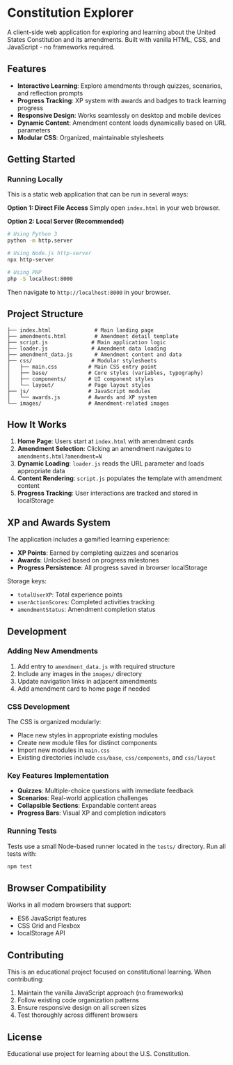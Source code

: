 # Constitution Explorer

A client-side web application for exploring and learning about the United States Constitution and its amendments. Built with vanilla HTML, CSS, and JavaScript - no frameworks required.

## Features

- **Interactive Learning**: Explore amendments through quizzes, scenarios, and reflection prompts
- **Progress Tracking**: XP system with awards and badges to track learning progress
- **Responsive Design**: Works seamlessly on desktop and mobile devices
- **Dynamic Content**: Amendment content loads dynamically based on URL parameters
- **Modular CSS**: Organized, maintainable stylesheets

## Getting Started

### Running Locally

This is a static web application that can be run in several ways:

**Option 1: Direct File Access**
Simply open `index.html` in your web browser.

**Option 2: Local Server (Recommended)**
```bash
# Using Python 3
python -m http.server

# Using Node.js http-server
npx http-server

# Using PHP
php -S localhost:8000
```

Then navigate to `http://localhost:8000` in your browser.

## Project Structure

```
├── index.html              # Main landing page
├── amendments.html         # Amendment detail template
├── script.js              # Main application logic
├── loader.js              # Amendment data loading
├── amendment_data.js       # Amendment content and data
├── css/                   # Modular stylesheets
│   ├── main.css          # Main CSS entry point
│   ├── base/             # Core styles (variables, typography)
│   ├── components/       # UI component styles
│   └── layout/           # Page layout styles
├── js/                   # JavaScript modules
│   └── awards.js         # Awards and XP system
└── images/               # Amendment-related images
```

## How It Works

1. **Home Page**: Users start at `index.html` with amendment cards
2. **Amendment Selection**: Clicking an amendment navigates to `amendments.html?amendment=N`
3. **Dynamic Loading**: `loader.js` reads the URL parameter and loads appropriate data
4. **Content Rendering**: `script.js` populates the template with amendment content
5. **Progress Tracking**: User interactions are tracked and stored in localStorage

## XP and Awards System

The application includes a gamified learning experience:

- **XP Points**: Earned by completing quizzes and scenarios
- **Awards**: Unlocked based on progress milestones
- **Progress Persistence**: All progress saved in browser localStorage

Storage keys:
- `totalUserXP`: Total experience points
- `userActionScores`: Completed activities tracking
- `amendmentStatus`: Amendment completion status

## Development

### Adding New Amendments

1. Add entry to `amendment_data.js` with required structure
2. Include any images in the `images/` directory
3. Update navigation links in adjacent amendments
4. Add amendment card to home page if needed

### CSS Development

The CSS is organized modularly:
- Place new styles in appropriate existing modules
- Create new module files for distinct components
- Import new modules in `main.css`
- Existing directories include `css/base`, `css/components`, and `css/layout`

### Key Features Implementation

- **Quizzes**: Multiple-choice questions with immediate feedback
- **Scenarios**: Real-world application challenges
- **Collapsible Sections**: Expandable content areas
- **Progress Bars**: Visual XP and completion indicators

### Running Tests

Tests use a small Node-based runner located in the `tests/` directory. Run all
tests with:

```bash
npm test
```

## Browser Compatibility

Works in all modern browsers that support:
- ES6 JavaScript features
- CSS Grid and Flexbox
- localStorage API

## Contributing

This is an educational project focused on constitutional learning. When contributing:

1. Maintain the vanilla JavaScript approach (no frameworks)
2. Follow existing code organization patterns
3. Ensure responsive design on all screen sizes
4. Test thoroughly across different browsers

## License

Educational use project for learning about the U.S. Constitution.